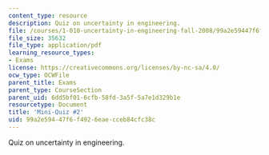 ```yaml
---
content_type: resource
description: Quiz on uncertainty in engineering.
file: /courses/1-010-uncertainty-in-engineering-fall-2008/99a2e59447f6f4926eaecceb84cfc38c_mini_quiz_2.pdf
file_size: 35632
file_type: application/pdf
learning_resource_types:
- Exams
license: https://creativecommons.org/licenses/by-nc-sa/4.0/
ocw_type: OCWFile
parent_title: Exams
parent_type: CourseSection
parent_uid: 6dd5bf01-6cfb-58fd-3a5f-5a7e1d329b1e
resourcetype: Document
title: 'Mini-Quiz #2'
uid: 99a2e594-47f6-f492-6eae-cceb84cfc38c
---
```

Quiz on uncertainty in engineering.